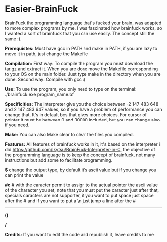 # Easier-BrainFuck
BrainFuck the programming language that's fucked your brain, was adapted to more complex programs by me. I was fascinated how brainfuck works, so I wanted a sort of brainfuck that you can use easily. The concept still the same :).

**Prerequistes:**
Must have gcc in PATH and make in PATH, if you are lazy to move it in path, just change the Makefile

**Compilation:**
First way: To compile the program you must download the tar.gz and extract it. When you are done move the Makefile corresponding to your OS on the main folder.
Just type make in the directory when you are done.
Second way: Compile with gcc :)

**Use:**
To use the program, you only need to type on the terminal:
./brainfuck.exe program_name.bf

**Specificities:**
The interpreter give you the choice between -2 147 483 648 and 2 147 483 647 values, so if you have a problem of performance you can change that.
It's in default bcs that gives more choices.
For cursor of pointer it must be between 0 and 30000 included, but you can change also if you need.

**Make:**
You can also Make clear to clear the files you compiled.

**Features:**
All features of brainfuck works in it, it's based on the interpreter i did https://github.com/Ikytsu/BrainFuck-Interpreter-in-C, the objective of the programming language is to keep the concept of brainfuck, not many instructions but add some to facilitate programming.

**$** change the output type, by default it's ascii value but if you change you can print the value

**#c** # with the caracter permit to assign to the actual pointer the ascii value of the character you set, note that you must put the caracter just after that, specials caracters are not supporter, if you want to put space just space after the # and if you want to put a \n just jump a line after the #

*****

**()**

**/**

**Credits:**
If you want to edit the code and republish it, leave credits to me

